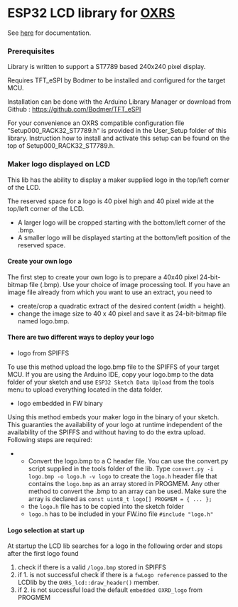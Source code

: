 # ESP32 LCD library for [OXRS](https://oxrs.io)

See [here](https://oxrs.io/docs/libraries/esp32-lcd-library.html) for documentation.

### Prerequisites
Library is written to support a ST7789 based 240x240 pixel display.

Requires TFT_eSPI by Bodmer to be installed and configured for the target MCU.

Installation can be done with the Arduino Library Manager or download from Github : https://github.com/Bodmer/TFT_eSPI 

For your convenience an OXRS compatible configuration file "Setup000_RACK32_ST7789.h" is provided in the User_Setup folder of this library.
Instruction how to install and activate this setup can be found on the top of Setup000_RACK32_ST7789.h.




### Maker logo displayed on LCD

This lib has the ability to display a maker supplied logo in the top/left corner of the LCD.

The reserved space for a logo is 40 pixel high and 40 pixel wide at the top/left corner of the LCD.
* A larger logo will be cropped starting with the bottom/left corner of the .bmp.
* A smaller logo will be displayed starting at the bottom/left position of the reserved space.

#### Create your own logo
The first step to create your own logo is to prepare a 40x40 pixel 24-bit-bitmap file (.bmp). Use your choice of image processing tool. If you have an image file already from which you want to use an extract, you need to
* create/crop a quadratic extract of the desired content (width = height).
* change the image size to 40 x 40 pixel and save it as 24-bit-bitmap file named logo.bmp.

#### There are two different ways to deploy your logo
* logo from SPIFFS

To use this method upload the logo.bmp file to the SPIFFS of your target MCU.
If you are using the Arduino IDE, copy your logo.bmp to the data folder of your sketch and use `ESP32 Sketch Data Upload` from the tools menu to upload everything located in the data folder.

* logo embedded in FW binary

Using this method embeds your maker logo in the binary of your sketch. This guaranties the availability of your logo at runtime independent of the availability of the SPIFFS and without having to do the extra upload.
Following steps are required:

*
  * Convert the logo.bmp to a C header file.
You can use the convert.py script supplied in the tools folder of the lib. 
Type `convert.py -i logo.bmp -o logo.h -v logo` to create the `logo.h` header file that contains the `logo.bmp` as an array stored in PROGMEM.
Any other method to convert the .bmp to an array can be used. Make sure the array is declared as `const uint8_t logo[] PROGMEM = { ... };`
  * the `logo.h` file has to be copied into the sketch folder
  * `logo.h` has to be included in your FW.ino file `#include "logo.h"`

#### Logo selection at start up

At startup the LCD lib searches for a logo in the following order and stops after the first logo found
1. check if there is a valid `/logo.bmp` stored in SPIFFS
1. if 1. is not successful check if there is a `fwLogo reference` passed to the LCDlib by the `OXRS_lcd::draw_header()` member.
1. if 2. is not successful load the default `embedded OXRD_logo` from PROGMEM
 
  
